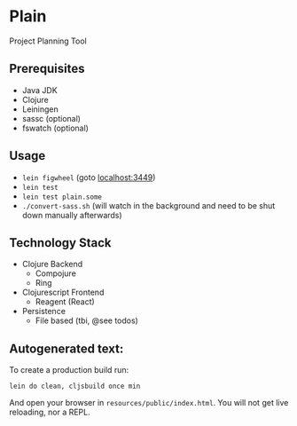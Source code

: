 # Plain

Project Planning Tool

## Prerequisites

* Java JDK
* Clojure
* Leiningen
* sassc (optional)
* fswatch (optional)

## Usage

* `lein figwheel` (goto [localhost:3449](http://localhost:3449/))
* `lein test`
* `lein test plain.some`
* `./convert-sass.sh` (will watch in the background and need to be shut down manually afterwards)

## Technology Stack

* Clojure Backend
  * Compojure
  * Ring
* Clojurescript Frontend
  * Reagent (React)
* Persistence
  * File based (tbi, @see todos)

## Autogenerated text:

To create a production build run:

    lein do clean, cljsbuild once min

And open your browser in `resources/public/index.html`. You will not
get live reloading, nor a REPL. 
